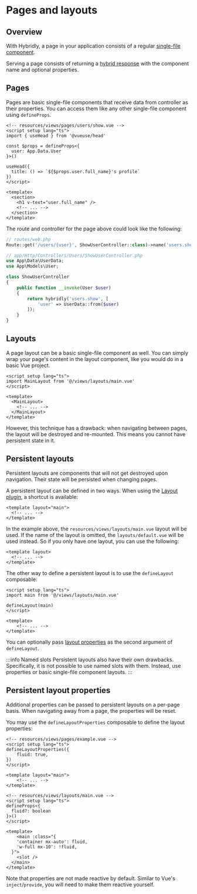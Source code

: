 # Pages and layouts

## Overview

With Hybridly, a page in your application consists of a regular <a href="https://vuejs.org/guide/scaling-up/sfc.html">single-file component</a>.

Serving a page consists of returning a [hybrid response](./responses.md) with the component name and optional properties.

## Pages

Pages are basic single-file components that receive data from controller as their properties. You can access them like any other single-file component using `defineProps`.

```vue
<!-- resources/views/pages/users/show.vue -->
<script setup lang="ts">
import { useHead } from '@vueuse/head'

const $props = defineProps<{
  user: App.Data.User
}>()

useHead({
  title: () => `${$props.user.full_name}'s profile`
})
</script>

<template>
  <section>
    <h1 v-text="user.full_name" />
    <!-- ... -->
  </section>
</template>
```

The route and controller for the page above could look like the following:

```php
// routes/web.php
Route::get('/users/{user}', ShowUserController::class)->name('users.show');
```
```php
// app/Http/Controllers/Users/ShowUserController.php
use App\Data\UserData;
use App\Models\User;

class ShowUserController
{
    public function __invoke(User $user)
    {
        return hybridly('users.show', [
            'user' => UserData::from($user)
        ]);
    }
}
```

## Layouts

A page layout can be a basic single-file component as well. You can simply wrap your page's content in the layout component, like you would do in a basic Vue project.

```vue
<script setup lang="ts">
import MainLayout from '@/views/layouts/main.vue'
</script>

<template>
  <MainLayout>
    <!-- ... -->
  </MainLayout>
</template>
```

However, this technique has a drawback: when navigating between pages, the layout will be destroyed and re-mounted. This means you cannot have persistent state in it.

## Persistent layouts

Persistent layouts are components that will not get destroyed upon navigation. Their state will be persisted when changing pages.

A persistent layout can be defined in two ways. When using the [Layout plugin](../api/vite/layout.md), a shortcut is available:

```vue
<template layout="main">
  <!-- ... -->
</template>
```

In the example above, the `resources/views/layouts/main.vue` layout will be used. If the name of the layout is omitted, the `layouts/default.vue` will be used instead. So if you only have one layout, you can use the following:

```vue
<template layout>
  <!-- ... -->
</template>
```

The other way to define a persistent layout is to use the `defineLayout` composable:

```vue
<script setup lang="ts">
import main from '@/views/layouts/main.vue'

defineLayout(main)
</script>

<template>
	<!-- ... -->
</template>
```

You can optionally pass [layout properties](#persistent-layout-properties) as the second argument of `defineLayout`.


:::info Named slots
Persistent layouts also have their own drawbacks. Specifically, it is not possible to use named slots with them. Instead, use properties or basic single-file component layouts.
:::

## Persistent layout properties

Additional properties can be passed to persistent layouts on a per-page basis. When navigating away from a page, the properties will be reset. 

You may use the `defineLayoutProperties` composable to define the layout properties:

```vue
<!-- resources/views/pages/example.vue -->
<script setup lang="ts">
defineLayoutProperties({
	fluid: true,
})
</script>

<template layout="main">
	<!-- ... -->
</template>
```

```vue
<!-- resources/views/layouts/main.vue -->
<script setup lang="ts">
defineProps<{
  fluid?: boolean
}>()
</script>

<template>
	<main :class="{
    'container mx-auto': fluid,
    'w-full mx-10': !fluid,
  }">
    <slot />
  </main>
</template>
```

Note that properties are not made reactive by default. Similar to Vue's `inject`/`provide`, you will need to make them reactive yourself.
